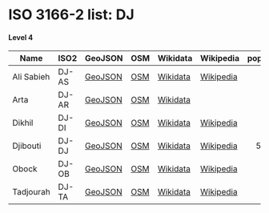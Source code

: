 # ISO 3166-2 list: DJ


#### Level 4
Name | ISO2 | GeoJSON | OSM | Wikidata | Wikipedia | population 
--- | --- | --- | --- | --- | --- | --: 
Ali Sabieh | DJ-AS | [GeoJSON](../../export/geojson/q8/iso2/DJ/DJ-AS.geojson) | [OSM](https://www.openstreetmap.org/relation/3725240) | [Wikidata](https://www.wikidata.org/wiki/Q821008) | [Wikipedia](http://en.wikipedia.org/wiki/ar%3A%D8%B9%D9%84%D9%8A%20%D8%B5%D8%A8%D9%8A%D8%AD) | 
Arta | DJ-AR | [GeoJSON](../../export/geojson/q8/iso2/DJ/DJ-AR.geojson) | [OSM](https://www.openstreetmap.org/relation/4027786) | [Wikidata](https://www.wikidata.org/wiki/Q705941) |  | 
Dikhil | DJ-DI | [GeoJSON](../../export/geojson/q8/iso2/DJ/DJ-DI.geojson) | [OSM](https://www.openstreetmap.org/relation/3725233) | [Wikidata](https://www.wikidata.org/wiki/Q283979) | [Wikipedia](http://en.wikipedia.org/wiki/ar%3A%D8%AF%D8%AE%D9%8A%D9%84%20%28%D9%85%D8%AF%D9%8A%D9%86%D8%A9%29) | 
Djibouti | DJ-DJ | [GeoJSON](../../export/geojson/q8/iso2/DJ/DJ-DJ.geojson) | [OSM](https://www.openstreetmap.org/relation/3725245) | [Wikidata](https://www.wikidata.org/wiki/Q3604) | [Wikipedia](http://en.wikipedia.org/wiki/ar%3A%D8%AC%D9%8A%D8%A8%D9%88%D8%AA%D9%8A%20%28%D9%85%D8%AF%D9%8A%D9%86%D8%A9%29) | 562,000
Obock | DJ-OB | [GeoJSON](../../export/geojson/q8/iso2/DJ/DJ-OB.geojson) | [OSM](https://www.openstreetmap.org/relation/3725121) | [Wikidata](https://www.wikidata.org/wiki/Q844929) | [Wikipedia](http://en.wikipedia.org/wiki/ar%3A%D8%A5%D9%82%D9%84%D9%8A%D9%85%20%D8%A3%D9%88%D8%A8%D9%88%D9%83) | 37,856
Tadjourah | DJ-TA | [GeoJSON](../../export/geojson/q8/iso2/DJ/DJ-TA.geojson) | [OSM](https://www.openstreetmap.org/relation/3725194) | [Wikidata](https://www.wikidata.org/wiki/Q645896) | [Wikipedia](http://en.wikipedia.org/wiki/ar%3A%D8%A5%D9%82%D9%84%D9%8A%D9%85%20%D8%AA%D8%A7%D8%AC%D9%88%D8%B1%D8%A9) | 
